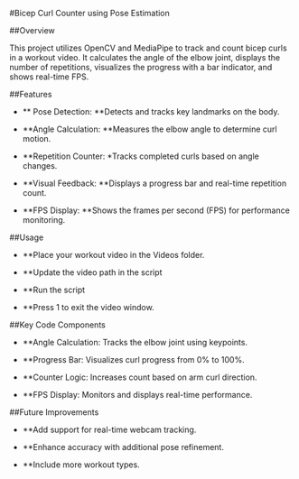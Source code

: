 #Bicep Curl Counter using Pose Estimation

##Overview

This project utilizes OpenCV and MediaPipe to track and count bicep curls in a workout video. It calculates the angle of the elbow joint, displays the number of repetitions, visualizes the progress with a bar indicator, and shows real-time FPS.

##Features

- ** Pose Detection: **Detects and tracks key landmarks on the body.

- **Angle Calculation: **Measures the elbow angle to determine curl motion.

- **Repetition Counter: *Tracks completed curls based on angle changes.

- **Visual Feedback: **Displays a progress bar and real-time repetition count.

- **FPS Display: **Shows the frames per second (FPS) for performance monitoring.

##Usage

- **Place your workout video in the Videos folder.

- **Update the video path in the script

- **Run the script

- **Press 1 to exit the video window.

##Key Code Components

- **Angle Calculation: Tracks the elbow joint using keypoints.

- **Progress Bar: Visualizes curl progress from 0% to 100%.

- **Counter Logic: Increases count based on arm curl direction.

- **FPS Display: Monitors and displays real-time performance.

##Future Improvements

- **Add support for real-time webcam tracking.

- **Enhance accuracy with additional pose refinement.

- **Include more workout types.

